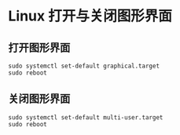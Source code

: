 # Linux 打开与关闭图形界面

## 打开图形界面

```
sudo systemctl set-default graphical.target
sudo reboot
```

## 关闭图形界面

```
sudo systemctl set-default multi-user.target
sudo reboot
```